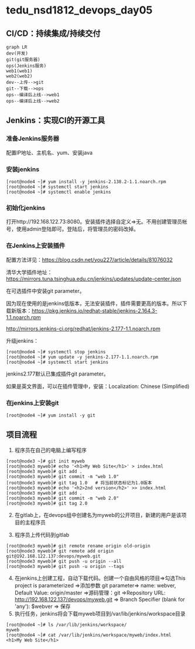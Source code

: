 # tedu_nsd1812_devops_day05

## CI/CD：持续集成/持续交付

```mermaid
graph LR
dev(开发)
git(git服务器)
ops(Jenkins服务)
web1(web1)
web2(web2)
dev--上传-->git
git--下载-->ops
ops--编译后上线-->web1
ops--编译后上线-->web2
```

## Jenkins：实现CI的开源工具

### 准备Jenkins服务器

配置IP地址、主机名、yum、安装java

### 安装jenkins

```shell
[root@node4 ~]# yum install -y jenkins-2.138.2-1.1.noarch.rpm 
[root@node4 ~]# systemctl start jenkins
[root@node4 ~]# systemctl enable jenkins
```

### 初始化jenkins

打开http://192.168.122.73:8080。安装插件选择自定义=>无。不用创建管理员帐号，使用admin登陆即可。登陆后，将管理员的密码改掉。

### 在Jenkins上安装插件

配置方法详见：https://blog.csdn.net/you227/article/details/81076032

清华大学插件地址：https://mirrors.tuna.tsinghua.edu.cn/jenkins/updates/update-center.json

在可选插件中安装git parameter。

因为现在使用的是jenkins低版本，无法安装插件，插件需要更高的版本。所以下载新版本：https://pkg.jenkins.io/redhat-stable/jenkins-2.164.3-1.1.noarch.rpm

http://mirrors.jenkins-ci.org/redhat/jenkins-2.177-1.1.noarch.rpm

升级jenkins：

```shell
[root@node4 ~]# systemctl stop jenkins
[root@node4 ~]# yum update -y jenkins-2.177-1.1.noarch.rpm 
[root@node4 ~]# systemctl start jenkins
```

jenkins2.177默认已集成插件git parameter。

如果是英文界面，可以在插件管理中，安装：Localization: Chinese (Simplified)

### 在jenkins上安装git

```shell
[root@node4 ~]# yum install -y git
```



## 项目流程

1. 程序员在自己的电脑上编写程序

```shell
[root@node3 ~]# git init myweb
[root@node3 myweb]# echo '<h1>My Web Site</h1>' > index.html
[root@node3 myweb]# git add .
[root@node3 myweb]# git commit -m "web 1.0"
[root@node3 myweb]# git tag 1.0   # 将当前状态标记为1.0版本
[root@node3 myweb]# echo '<h2>2nd version</h2>' >> index.html 
[root@node3 myweb]# git add .
[root@node3 myweb]# git commit -m "web 2.0"
[root@node3 myweb]# git tag 2.0
```

2. 在gitlab上，在devops组中创建名为myweb的公开项目，新建的用户是该项目的主程序员

3. 程序员上传代码到gitlab

```shell
[root@node3 myweb]# git remote rename origin old-origin
[root@node3 myweb]# git remote add origin git@192.168.122.137:devops/myweb.git
[root@node3 myweb]# git push -u origin --all
[root@node3 myweb]# git push -u origin --tags
```

4. 在jenkins上创建工程，自动下载代码。创建一个自由风格的项目=>勾选This project is parameterized =>添加参数 git parameter=> name: webver, Default Value: origin/master =>源码管理：git =>Repository URL: http://192.168.122.137/devops/myweb.git => Branch Specifier (blank for 'any'): $webver => 保存
5. 执行任务，jenkins将会下载myweb项目到/var/lib/jenkins/workspace目录

```shell
[root@node4 ~]# ls /var/lib/jenkins/workspace/
myweb
[root@node4 ~]# cat /var/lib/jenkins/workspace/myweb/index.html 
<h1>My Web Site</h1>
```











